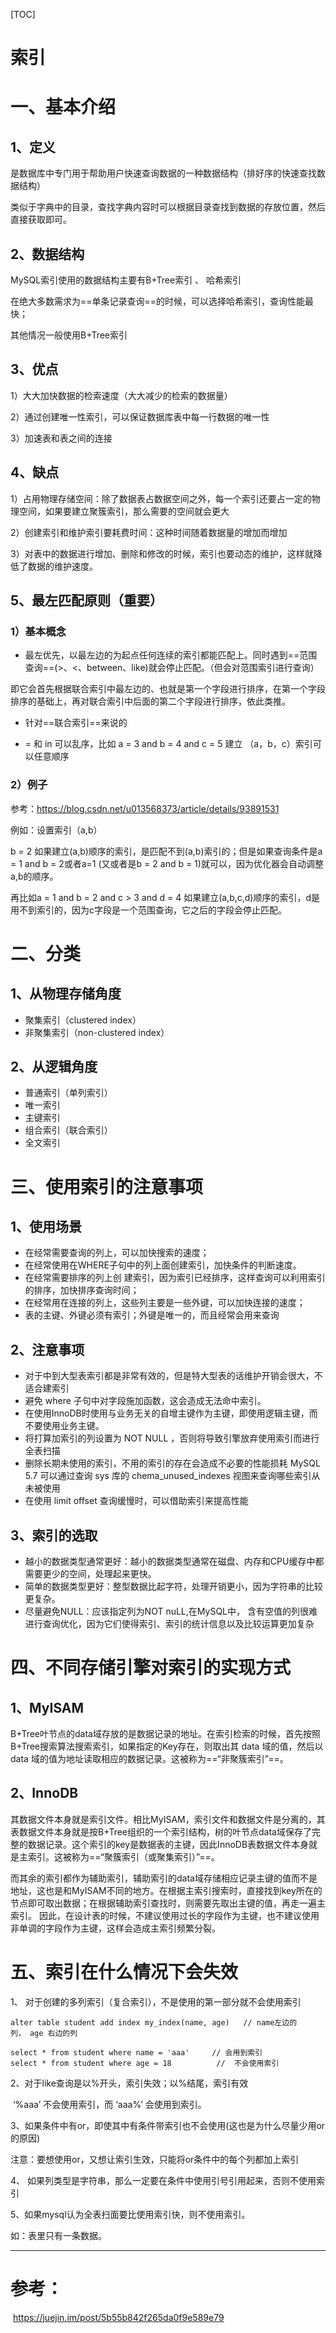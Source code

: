 [TOC]

# 索引

# 一、基本介绍

## 1、定义

是数据库中专门用于帮助用户快速查询数据的一种数据结构（排好序的快速查找数据结构）

类似于字典中的目录，查找字典内容时可以根据目录查找到数据的存放位置，然后直接获取即可。

## 2、数据结构

MySQL索引使用的数据结构主要有B+Tree索引 、 哈希索引 

在绝大多数需求为==单条记录查询==的时候，可以选择哈希索引，查询性能最快；

其他情况一般使用B+Tree索引

## 3、优点

1）大大加快数据的检索速度（大大减少的检索的数据量）

2）通过创建唯一性索引，可以保证数据库表中每一行数据的唯一性

3）加速表和表之间的连接

## 4、缺点

1）占用物理存储空间：除了数据表占数据空间之外，每一个索引还要占一定的物理空间，如果要建立聚簇索引，那么需要的空间就会更大

2）创建索引和维护索引要耗费时间：这种时间随着数据量的增加而增加

3）对表中的数据进行增加、删除和修改的时候，索引也要动态的维护，这样就降低了数据的维护速度。



## 5、最左匹配原则（重要）

### 1）基本概念

- 最左优先，以最左边的为起点任何连续的索引都能匹配上。同时遇到==范围查询==(>、<、between、like)就会停止匹配。（但会对范围索引进行查询）

即它会首先根据联合索引中最左边的、也就是第一个字段进行排序，在第一个字段排序的基础上，再对联合索引中后面的第二个字段进行排序，依此类推。

- 针对==联合索引==来说的

- = 和 in 可以乱序，比如 a = 3 and b = 4 and c = 5 建立 （a，b，c）索引可以任意顺序

### 2）例子

参考：https://blog.csdn.net/u013568373/article/details/93891531

例如：设置索引（a,b）

b = 2 如果建立(a,b)顺序的索引，是匹配不到(a,b)索引的；但是如果查询条件是a = 1 and b = 2或者a=1  (又或者是b = 2 and b = 1)就可以，因为优化器会自动调整a,b的顺序。

再比如a = 1 and b = 2 and c > 3 and d = 4 如果建立(a,b,c,d)顺序的索引，d是用不到索引的，因为c字段是一个范围查询，它之后的字段会停止匹配。





# 二、分类

## 1、从物理存储角度

- 聚集索引（clustered index）
- 非聚集索引（non-clustered index）

## 2、从逻辑角度

- 普通索引（单列索引）
- 唯一索引
- 主键索引
- 组合索引（联合索引）
- 全文索引



# 三、使用索引的注意事项

## 1、使用场景

- 在经常需要查询的列上，可以加快搜索的速度；
- 在经常使用在WHERE子句中的列上面创建索引，加快条件的判断速度。
- 在经常需要排序的列上创 建索引，因为索引已经排序，这样查询可以利用索引的排序，加快排序查询时间；
- 在经常用在连接的列上，这些列主要是一些外键，可以加快连接的速度；
- 表的主键、外键必须有索引；外键是唯一的，而且经常会用来查询

## 2、注意事项

- 对于中到大型表索引都是非常有效的，但是特大型表的话维护开销会很大，不适合建索引
- 避免 where 子句中对字段施加函数，这会造成无法命中索引。
- 在使用InnoDB时使用与业务无关的自增主键作为主键，即使用逻辑主键，而不要使用业务主键。
- 将打算加索引的列设置为 NOT NULL ，否则将导致引擎放弃使用索引而进行全表扫描
- 删除长期未使用的索引，不用的索引的存在会造成不必要的性能损耗 MySQL 5.7 可以通过查询 sys 库的 chema_unused_indexes 视图来查询哪些索引从未被使用
- 在使用 limit offset 查询缓慢时，可以借助索引来提高性能

## 3、索引的选取

- 越小的数据类型通常更好：越小的数据类型通常在磁盘、内存和CPU缓存中都需要更少的空间，处理起来更快。
- 简单的数据类型更好：整型数据比起字符，处理开销更小，因为字符串的比较更复杂。
- 尽量避免NULL：应该指定列为NOT nuLL,在MySQL中， 含有空值的列很难进行查询优化，因为它们使得索引、索引的统计信息以及比较运算更加复杂



# 四、不同存储引擎对索引的实现方式



## 1、MyISAM 

B+Tree叶节点的data域存放的是数据记录的地址。在索引检索的时候，首先按照B+Tree搜索算法搜索索引，如果指定的Key存在，则取出其 data 域的值，然后以 data 域的值为地址读取相应的数据记录。这被称为==“非聚簇索引”==。

## 2、InnoDB

其数据文件本身就是索引文件。相比MyISAM，索引文件和数据文件是分离的，其表数据文件本身就是按B+Tree组织的一个索引结构，树的叶节点data域保存了完整的数据记录。这个索引的key是数据表的主键，因此InnoDB表数据文件本身就是主索引。这被称为==“聚簇索引（或聚集索引）”==。

而其余的索引都作为辅助索引，辅助索引的data域存储相应记录主键的值而不是地址，这也是和MyISAM不同的地方。在根据主索引搜索时，直接找到key所在的节点即可取出数据；在根据辅助索引查找时，则需要先取出主键的值，再走一遍主索引。 因此，在设计表的时候，不建议使用过长的字段作为主键，也不建议使用非单调的字段作为主键，这样会造成主索引频繁分裂。



# 五、索引在什么情况下会失效

1、 对于创建的多列索引（复合索引），不是使用的第一部分就不会使用索引

```mysql
alter table student add index my_index(name, age)   // name左边的列， age 右边的列                                                              
select * from student where name = 'aaa'     // 会用到索引
select * from student where age = 18          //  不会使用索引
```

2、对于like查询是以%开头，索引失效；以%结尾，索引有效

​		‘%aaa’ 不会使用索引，而 ‘aaa%’ 会使用到索引。

3、如果条件中有or，即使其中有条件带索引也不会使用(这也是为什么尽量少用or的原因)

注意：要想使用or，又想让索引生效，只能将or条件中的每个列都加上索引

4、 如果列类型是字符串，那么一定要在条件中使用引号引用起来，否则不使用索引

5、如果mysql认为全表扫面要比使用索引快，则不使用索引。

   如：表里只有一条数据。



------



# 参考：

​		https://juejin.im/post/5b55b842f265da0f9e589e79